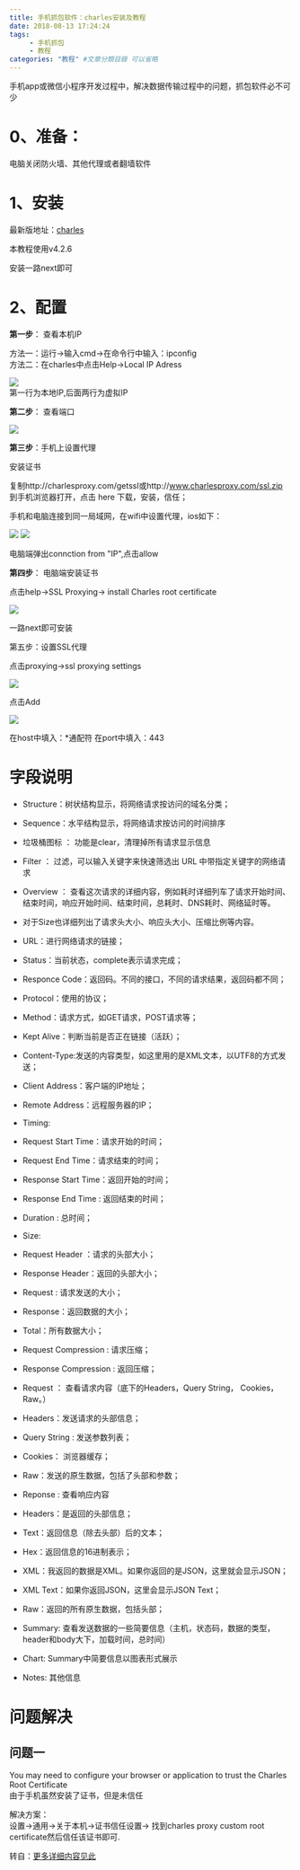 ```yaml
---
title: 手机抓包软件：charles安装及教程
date: 2018-08-13 17:24:24
tags: 
	 - 手机抓包
	 - 教程
categories: "教程" #文章分類目錄 可以省略
---
```

手机app或微信小程序开发过程中，解决数据传输过程中的问题，抓包软件必不可少<!--more-->
# 0、准备：
电脑关闭防火墙、其他代理或者翻墙软件
# 1、安装

最新版地址：[charles](https://www.charlesproxy.com/latest-release/download.do#)

本教程使用v4.2.6

安装一路next即可
# 2、配置

**第一步**： 查看本机IP

  方法一：运行->输入cmd->在命令行中输入：ipconfig</br>
  方法二：在charles中点击Help->Local IP Adress

![](https://i.imgur.com/8cxacvx.png)
</br>第一行为本地IP,后面两行为虚拟IP

**第二步**： 查看端口

![](https://i.imgur.com/vZ8LWDH.png)

**第三步**：手机上设置代理

安装证书

 复制http://charlesproxy.com/getssl或http://www.charlesproxy.com/ssl.zip 到手机浏览器打开，点击 here 下载，安装，信任；

手机和电脑连接到同一局域网，在wifi中设置代理，ios如下：

![](https://i.imgur.com/FVD46mi.png)  ![](https://i.imgur.com/YS5YY45.png)

电脑端弹出connction from "IP",点击allow

**第四步**： 电脑端安装证书

点击help->SSL Proxying-> install Charles root certificate

![](https://i.imgur.com/A1lKaZK.png)

一路next即可安装

第五步：设置SSL代理

点击proxying->ssl proxying settings

![](https://i.imgur.com/Y2fKZVp.png)

点击Add

 ![](https://i.imgur.com/2TIvQNX.png)

在host中填入：*通配符
在port中填入：443

# 字段说明

- Structure：树状结构显示，将网络请求按访问的域名分类；
- Sequence：水平结构显示，将网络请求按访问的时间排序
- 垃圾桶图标 ： 功能是clear，清理掉所有请求显示信息
- Filter ： 过滤，可以输入关键字来快速筛选出 URL 中带指定关键字的网络请求
- Overview ： 查看这次请求的详细内容，例如耗时详细列车了请求开始时间、结束时间，响应开始时间、结束时间，总耗时、DNS耗时、网络延时等。 
- 对于Size也详细列出了请求头大小、响应头大小、压缩比例等内容。 

- URL：进行网络请求的链接；
- Status：当前状态，complete表示请求完成；
- Responce Code：返回码。不同的接口，不同的请求结果，返回码都不同；
- Protocol：使用的协议；
- Method：请求方式，如GET请求，POST请求等；
- Kept Alive：判断当前是否正在链接（活跃）；
- Content-Type:发送的内容类型，如这里用的是XML文本，以UTF8的方式发送；
- Client Address：客户端的IP地址；
- Remote Address：远程服务器的IP；
- Timing: 
 - Request Start Time：请求开始的时间；
 - Request End Time：请求结束的时间；
 - Response Start Time：返回开始的时间；
 - Response End Time : 返回结束的时间；
 - Duration : 总时间；
- Size: 
 - Request Header ：请求的头部大小；
 - Response Header：返回的头部大小；
 - Request : 请求发送的大小；
 - Response：返回数据的大小；
 - Total：所有数据大小；
 - Request Compression : 请求压缩；
 - Response Compression : 返回压缩；
- Request ： 查看请求内容（底下的Headers，Query String， Cookies，Raw。） 
 - Headers：发送请求的头部信息； 
 - Query String : 发送参数列表；
 - Cookies： 浏览器缓存；
 - Raw：发送的原生数据，包括了头部和参数；
- Reponse : 查看响应内容 
 - Headers：是返回的头部信息；
 - Text：返回信息（除去头部）后的文本； 
 - Hex：返回信息的16进制表示；
 - XML：我返回的数据是XML。如果你返回的是JSON，这里就会显示JSON；
 - XML Text：如果你返回JSON，这里会显示JSON Text；
 - Raw：返回的所有原生数据，包括头部；
- Summary: 查看发送数据的一些简要信息（主机，状态码，数据的类型，header和body大下，加载时间，总时间）
- Chart: Summary中简要信息以图表形式展示
- Notes: 其他信息

# 问题解决

## 问题一

You may need to configure your browser or application to trust the Charles Root Certificate</br>
由于手机虽然安装了证书，但是未信任

解决方案：</br>
设置->通用->关于本机->证书信任设置-> 找到charles proxy custom root certificate然后信任该证书即可.

转自：[更多详细内容见此](https://blog.csdn.net/zhangxiang_1102/article/details/77855548)